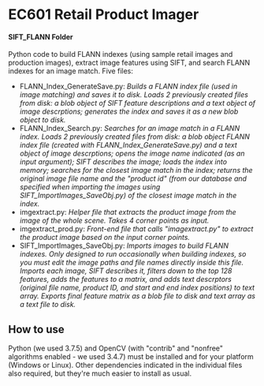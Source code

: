 # EC601 Retail Product Imager

#### SIFT_FLANN Folder

Python code to build FLANN indexes (using sample retail images and production images), extract image features using SIFT, and search FLANN indexes for an image match. Five files:

- FLANN_Index_GenerateSave.py: *Builds a FLANN index file (used in image matching) and saves it to disk. Loads 2 previously created files from disk: a blob object of SIFT feature descriptions and a text object of image descrptions; generates the index and saves it as a new blob object to disk.*
- FLANN_Index_Search.py: *Searches for an image match in a FLANN index. Loads 2 previously created files from disk: a blob object FLANN index file (created with FLANN_Index_GenerateSave.py) and a text object of image descrptions; opens the image name indicated (as an input argument); SIFT describes the image; loads the index into memory; searches for the closest image match in the index; returns the original image file name and the "product id" (from our database and specified when importing the images using SIFT_ImportImages_SaveObj.py) of the closest image match in the index.*
- imgextract.py: *Helper file that extracts the product image from the image of the whole scene. Takes 4 corner points as input.*
- imgextract_prod.py: *Front-end file that calls "imagextract.py" to extract the product image based on the input corner points.*
- SIFT_ImportImages_SaveObj.py: *Imports images to build FLANN indexes. Only designed to run occasionally when building indexes, so you must edit the image paths and file names directly inside this file. Imports each image, SIFT describes it, filters down to the top 128 features, adds the features to a matrix, and adds text descrptors (original file name, product ID, and start and end index positions) to text array. Exports final feature matrix as a blob file to disk and text array as a text file to disk.*

## How to use

Python (we used 3.7.5) and OpenCV (with "contrib" and "nonfree" algorithms enabled - we used 3.4.7) must be installed and for your platform (Windows or Linux). Other dependencies indicated in the individual files also required, but they're much easier to install as usual. 


